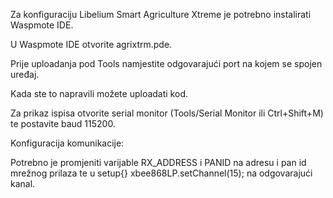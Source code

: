 Za konfiguraciju Libelium Smart Agriculture Xtreme je potrebno instalirati Waspmote IDE.

U Waspmote IDE otvorite agrixtrm.pde.

Prije uploadanja pod Tools namjestite odgovarajući port na kojem se spojen uređaj.

Kada ste to napravili možete uploadati kod.

Za prikaz ispisa otvorite serial monitor (Tools/Serial Monitor ili Ctrl+Shift+M) te postavite baud 115200.


Konfiguracija komunikacije:

Potrebno je promjeniti varijable RX_ADDRESS i PANID na adresu i pan id mrežnog prilaza te u setup{} xbee868LP.setChannel(15); na odgovarajući kanal.
